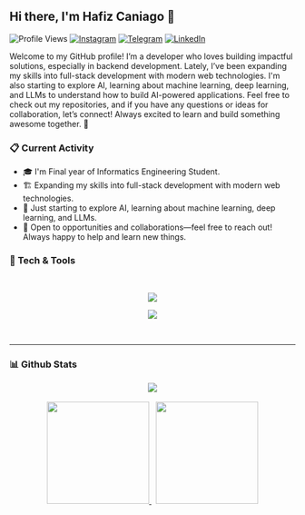 ## Hi there, I'm Hafiz Caniago 👋
![Profile Views](https://komarev.com/ghpvc/?username=hafizcode02)
[![Instagram](https://img.shields.io/badge/--linkedin?label=Instagram&logo=Instagram&style=social)](https://www.instagram.com/hafizcaniago/)
[![Telegram](https://img.shields.io/badge/--telegram?label=Telegram&logo=Telegram&style=social)](https://t.me/hafizcode02/) 
[![LinkedIn](https://img.shields.io/badge/--linkedin?label=LinkedIn&logo=LinkedIn&style=social)](https://www.linkedin.com/in/hafiz-caniago/) 

Welcome to my GitHub profile! I’m a developer who loves building impactful solutions, especially in backend development. Lately, I’ve been expanding my skills into full-stack development with modern web technologies.
I'm also starting to explore AI, learning about machine learning, deep learning, and LLMs to understand how to build AI-powered applications.
Feel free to check out my repositories, and if you have any questions or ideas for collaboration, let’s connect! Always excited to learn and build something awesome together. 🤗

### 📋 Current Activity
- 🎓 I'm Final year of Informatics Engineering Student.
- 🏗️ Expanding my skills into full-stack development with modern web technologies.
- 🤖 Just starting to explore AI, learning about machine learning, deep learning, and LLMs.
- 📑 Open to opportunities and collaborations—feel free to reach out! Always happy to help and learn new things.

### 🔧 Tech & Tools
<br>
<p align="center">
  <a href="https://skillicons.dev">
    <img src="https://skillicons.dev/icons?i=php,js,python,cpp,cs,laravel,nodejs,express,typescript,flask,tensorflow" />
  </a>
</p>
<p align="center">
  <a href="https://skillicons.dev">
    <img src="https://skillicons.dev/icons?i=arduino,sequelize,bootstrap,mysql,gcp,docker,vscode,visualstudio" />
  </a>
</p>
<br>
<hr>

### 📊 Github Stats
<div align="center">
  <a href="https://github.com/hafizcode02">
    <img src="https://github-readme-streak-stats.herokuapp.com?user=hafizcode02&theme=tokyonight-duo&hide_border=true" />
  </a>
</div>

<br>

<div align="center">
 <a href="https://github.com/hafizcode02">
   <img height="180em" src="https://github-readme-stats-eight-theta.vercel.app/api?username=hafizcode02&show_icons=true&theme=tokyonight&include_all_commits=true&count_private=true"/>
 </a>
 &nbsp;
 <a href="https://github.com/hafizcode02">
   <img height="180em" src="https://github-readme-stats-eight-theta.vercel.app/api/top-langs/?username=hafizcode02&layout=compact&langs_count=8&theme=tokyonight&exclude_repo=laravel-lte-boilerplate"/>
 </a>
</div>
</div>
